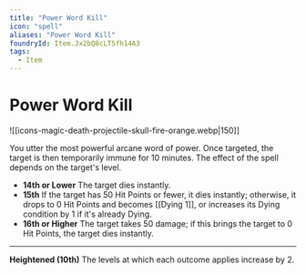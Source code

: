 ```yaml
---
title: "Power Word Kill"
icon: "spell"
aliases: "Power Word Kill"
foundryId: Item.Jx2bQ8cLT5fh14A3
tags:
  - Item
---
```


# Power Word Kill
![[icons-magic-death-projectile-skull-fire-orange.webp|150]]

You utter the most powerful arcane word of power. Once targeted, the target is then temporarily immune for 10 minutes. The effect of the spell depends on the target's level.

*   **14th or Lower** The target dies instantly.
*   **15th** If the target has 50 Hit Points or fewer, it dies instantly; otherwise, it drops to 0 Hit Points and becomes [[Dying 1]], or increases its Dying condition by 1 if it's already Dying.
*   **16th or Higher** The target takes 50 damage; if this brings the target to 0 Hit Points, the target dies instantly.

* * *

**Heightened (10th)** The levels at which each outcome applies increase by 2.

